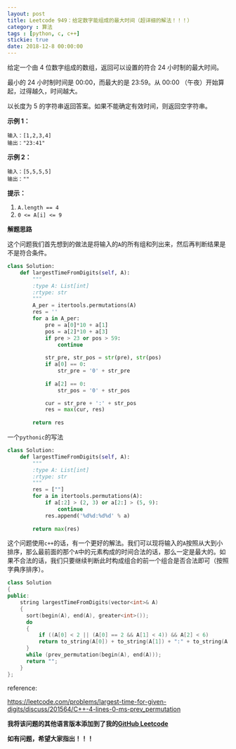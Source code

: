 ```yaml
---
layout: post
title: Leetcode 949：给定数字能组成的最大时间（超详细的解法！！！）
category : 算法
tags : [python, c, c++]
stickie: true
date: 2018-12-8 00:00:00
---
```


给定一个由 4 位数字组成的数组，返回可以设置的符合 24 小时制的最大时间。

最小的 24 小时制时间是 00:00，而最大的是 23:59。从 00:00 （午夜）开始算起，过得越久，时间越大。

以长度为 5 的字符串返回答案。如果不能确定有效时间，则返回空字符串。 

**示例 1：**

```
输入：[1,2,3,4]
输出："23:41"
```

**示例 2：**

```
输入：[5,5,5,5]
输出：""
```

**提示：**

1. `A.length == 4`
2. `0 <= A[i] <= 9`

**解题思路**

这个问题我们首先想到的做法是将输入的`A`的所有组和列出来，然后再判断结果是不是符合条件。

```python
class Solution:
    def largestTimeFromDigits(self, A):
        """
        :type A: List[int]
        :rtype: str
        """
        A_per = itertools.permutations(A)
        res = ''
        for a in A_per:
            pre = a[0]*10 + a[1]
            pos = a[2]*10 + a[3]
            if pre > 23 or pos > 59:
                continue
            
            str_pre, str_pos = str(pre), str(pos)
            if a[0] == 0:
                str_pre = '0' + str_pre
                
            if a[2] == 0:
                str_pos = '0' + str_pos

            cur = str_pre + ':' + str_pos
            res = max(cur, res)
            
        return res
```

一个`pythonic`的写法

```python
class Solution:
    def largestTimeFromDigits(self, A):
        """
        :type A: List[int]
        :rtype: str
        """
        res = [""]
        for a in itertools.permutations(A):
            if a[:2] > (2, 3) or a[2:] > (5, 9):
                continue
            res.append('%d%d:%d%d' % a)
        
        return max(res)
```

这个问题使用`c++`的话，有一个更好的解法。我们可以现将输入的`A`按照从大到小排序，那么最前面的那个`A`中的元素构成的时间合法的话，那么一定是最大的。如果不合法的话，我们只要继续判断此时构成组合的前一个组合是否合法即可（按照字典序排序）。

```cpp
class Solution 
{
public:
    string largestTimeFromDigits(vector<int>& A) 
    {
      sort(begin(A), end(A), greater<int>());
      do 
      {
          if ((A[0] < 2 || (A[0] == 2 && A[1] < 4)) && A[2] < 6) 
          return to_string(A[0]) + to_string(A[1]) + ":" + to_string(A[2]) + to_string(A[3]);
      }
      while (prev_permutation(begin(A), end(A)));
      return "";
    }
};
```

reference:

https://leetcode.com/problems/largest-time-for-given-digits/discuss/201564/C++-4-lines-0-ms-prev_permutation

**我将该问题的其他语言版本添加到了我的[GitHub Leetcode](https://github.com/luliyucoordinate/Leetcode)**

**如有问题，希望大家指出！！！**
